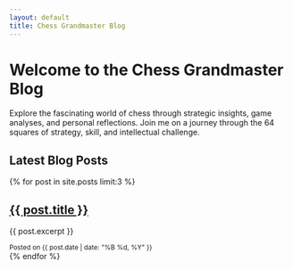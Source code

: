 ```yaml
---
layout: default
title: Chess Grandmaster Blog
---
```


# Welcome to the Chess Grandmaster Blog

Explore the fascinating world of chess through strategic insights, game analyses, and personal reflections. Join me on a journey through the 64 squares of strategy, skill, and intellectual challenge.

## Latest Blog Posts

{% for post in site.posts limit:3 %}
  <article>
    <h2><a href="{{ post.url | relative_url }}">{{ post.title }}</a></h2>
    <p>{{ post.excerpt }}</p>
    <small>Posted on {{ post.date | date: "%B %d, %Y" }}</small>
  </article>
{% endfor %}